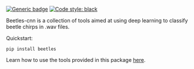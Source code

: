 [![Generic badge](https://img.shields.io/badge/Contributions-Welcome-brightgreen.svg)](CONTRIBUTING.md)
<a href="https://github.com/psf/black"><img alt="Code style: black" src="https://img.shields.io/badge/code%20style-black-000000.svg"></a>


Beetles-cnn is a collection of tools aimed at using deep learning to classify beetle chirps in .wav files.

Quickstart:
```
pip install beetles
```
Learn how to use the tools provided in this package [here](https://github.com/TravisWheelerLab/beetles-cnn/wiki).

